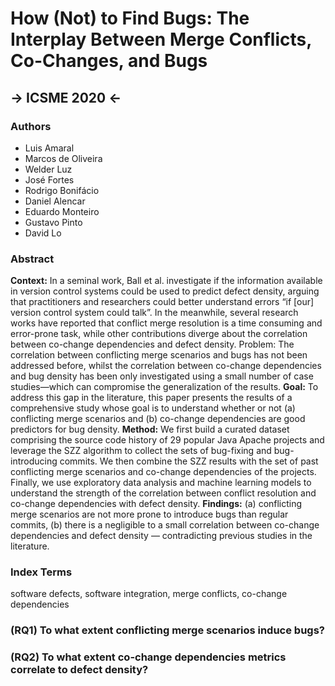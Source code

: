 # How (Not) to Find Bugs: The Interplay Between Merge Conflicts, Co-Changes, and Bugs

## -> ICSME 2020 <- 

### Authors

  - Luis Amaral 
  - Marcos de Oliveira 
  - Welder Luz
  - José Fortes
  - Rodrigo Bonifácio
  - Daniel Alencar
  - Eduardo Monteiro
  - Gustavo Pinto
  - David Lo

### Abstract

**Context:** In a seminal work, Ball et al. investigate if the information available in version control systems could be used to predict defect density, arguing that practitioners and researchers could better understand errors “if [our] version control system could talk”. In the meanwhile, several research works have reported that conflict merge resolution is a time consuming and error-prone task, while other contributions diverge about the correlation between co-change dependencies and defect density. Problem: The correlation between conflicting merge scenarios and bugs has not been addressed before, whilst the correlation between co-change dependencies and bug density has been only investigated using a small number of case studies—which can compromise the generalization of the results. **Goal:** To address this gap in the literature, this paper presents the results of a comprehensive study whose goal is to understand whether or not (a) conflicting merge scenarios and (b) co-change dependencies are good predictors for bug density. **Method:** We first build a curated dataset comprising the source code history of 29 popular Java Apache projects and leverage the SZZ algorithm to collect the sets of bug-fixing and bug-introducing commits. We then combine the SZZ results with the set of past conflicting merge scenarios and co-change dependencies of the projects. Finally, we use exploratory data analysis and machine learning models to understand the strength of the correlation between conflict resolution and co-change dependencies with defect density. **Findings:** (a) conflicting merge scenarios are not more prone to introduce bugs than regular commits, (b) there is a negligible to a small correlation between co-change dependencies and defect density — contradicting previous studies in the literature.

### Index Terms

software defects, software integration, merge conflicts, co-change dependencies

### (RQ1) To what extent conflicting merge scenarios induce bugs? ###


### (RQ2) To what extent co-change dependencies metrics correlate to defect density? ###

